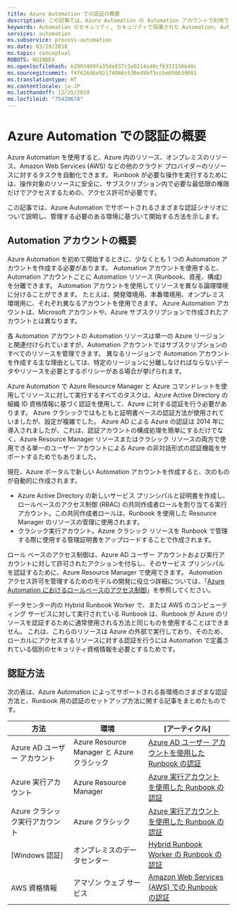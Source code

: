 ```yaml
---
title: Azure Automation での認証の概要
description: この記事では、Azure Automation の Automation アカウントで利用できる Automation のセキュリティとさまざまな認証方法の概要について説明します。
keywords: Automation のセキュリティ, セキュリティで保護された Automation; Automation の認証
services: automation
ms.subservice: process-automation
ms.date: 03/19/2018
ms.topic: conceptual
ROBOTS: NOINDEX
ms.openlocfilehash: b2003469fa35de837c3a9214e40cfb333156b40c
ms.sourcegitcommit: f4f626d6e92174086c530ed9bf3ccbe058639081
ms.translationtype: HT
ms.contentlocale: ja-JP
ms.lasthandoff: 12/25/2019
ms.locfileid: "75420678"
---
```

# <a name="introduction-to-authentication-in-azure-automation"></a>Azure Automation での認証の概要  
Azure Automation を使用すると、Azure 内のリソース、オンプレミスのリソース、Amazon Web Services (AWS) などの他のクラウド プロバイダーのリソースに対するタスクを自動化できます。  Runbook が必要な操作を実行するためには、操作対象のリソースに安全に、サブスクリプション内で必要な最低限の権限だけでアクセスするための、アクセス許可が必要です。

この記事では、Azure Automation でサポートされるさまざまな認証シナリオについて説明し、管理する必要のある環境に基づいて開始する方法を示します。  

## <a name="automation-account-overview"></a>Automation アカウントの概要
Azure Automation を初めて開始するときに、少なくとも 1 つの Automation アカウントを作成する必要があります。 Automation アカウントを使用すると、Automation アカウントごとに Automation リソース (Runbook、資産、構成) を分離できます。 Automation アカウントを使用してリソースを異なる論理環境に分けることができます。 たとえば、開発環境用、本番環境用、オンプレミス環境用に、それぞれ異なるアカウントを使用できます。  Azure Automation アカウントは、Microsoft アカウントや、Azure サブスクリプションで作成されたアカウントとは異なります。

各 Automation アカウントの Automation リソースは単一の Azure リージョンと関連付けられていますが、Automation アカウントではサブスクリプションのすべてのリソースを管理できます。 異なるリージョンで Automation アカウントを作成する主な理由としては、特定のリージョンに分離しなければならないデータやリソースを必要とするポリシーがある場合が挙げられます。

Azure Automation で Azure Resource Manager と Azure コマンドレットを使用してリソースに対して実行するすべてのタスクは、Azure Active Directory の組織 ID 資格情報に基づく認証を使用して、Azure に対する認証を行う必要があります。  Azure クラシックではもともと証明書ベースの認証方法が使用されていましたが、設定が複雑でした。  Azure AD による Azure の認証は 2014 年に導入されましたが、これは、認証アカウントの構成処理を簡単にするだけでなく、Azure Resource Manager リソースまたはクラシック リソースの両方で使用できる単一のユーザー アカウントによる Azure の非対話形式の認証機能をサポートするためでもありました。   

現在、Azure ポータルで新しい Automation アカウントを作成すると、次のものが自動的に作成されます。

* Azure Active Directory の新しいサービス プリンシパルと証明書を作成し、ロールベースのアクセス制御 (RBAC) の共同作成者ロールを割り当てる実行アカウント。この共同作成者ロールは、Runbook を使用した Resource Manager のリソースの管理に使用されます。
* クラシック実行アカウント。Azure クラシック リソースを Runbook で管理する際に使用する管理証明書をアップロードすることで作成されます。  

ロール ベースのアクセス制御は、Azure AD ユーザー アカウントおよび実行アカウントに対して許可されたアクションを付与し、そのサービス プリンシパルを認証するために、Azure Resource Manager で使用できます。  Automation アクセス許可を管理するためのモデルの開発に役立つ詳細については、「[Azure Automation におけるロールベースのアクセス制御](automation-role-based-access-control.md)」を参照してください。  

データセンター内の Hybrid Runbook Worker で、または AWS のコンピューティング サービスに対して実行されている Runbook は、Runbook が Azure のリソースを認証するために通常使用される方法と同じものを使用することはできません。  これは、これらのリソースは Azure の外部で実行しており、そのため、ローカルにアクセスするリソースに対する認証を行うには Automation で定義されている個別のセキュリティ資格情報を必要とするためです。  

## <a name="authentication-methods"></a>認証方法
次の表は、Azure Automation によってサポートされる各環境のさまざまな認証方法と、Runbook 用の認証のセットアップ方法に関する記事をまとめたものです。

| 方法 | 環境 | [アーティクル] |
| --- | --- | --- |
| Azure AD ユーザー アカウント |Azure Resource Manager と Azure クラシック |[Azure AD ユーザー アカウントを使用した Runbook の認証](automation-create-aduser-account.md) |
| Azure 実行アカウント |Azure Resource Manager |[Azure 実行アカウントを使用した Runbook の認証](automation-sec-configure-azure-runas-account.md) |
| Azure クラシック実行アカウント |Azure クラシック |[Azure 実行アカウントを使用した Runbook の認証](automation-sec-configure-azure-runas-account.md) |
| [Windows 認証] |オンプレミスのデータセンター |[Hybrid Runbook Worker の Runbook の認証](automation-hybrid-runbook-worker.md) |
| AWS 資格情報 |アマゾン ウェブ サービス |[Amazon Web Services (AWS) での Runbook の認証](automation-config-aws-account.md) |

